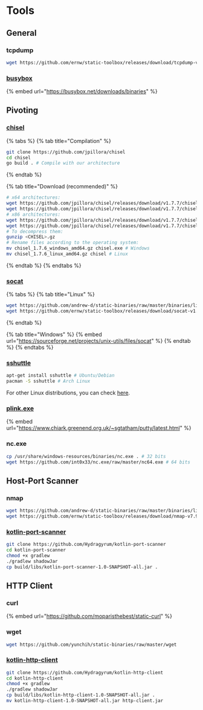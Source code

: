 # Tools

## General

### tcpdump

```bash
wget https://github.com/ernw/static-toolbox/releases/download/tcpdump-v4.9.3/tcpdump-4.9.3-x86_64
```

### [busybox](../general/proxies-and-pivoting/busybox.md)

{% embed url="https://busybox.net/downloads/binaries" %}

## Pivoting

### [chisel](../general/proxies-and-pivoting/chisel.md)

{% tabs %}
{% tab title="Compilation" %}
```bash
git clone https://github.com/jpillora/chisel
cd chisel
go build . # Compile with our architecture
```
{% endtab %}

{% tab title="Download (recommended)" %}
```bash
# x64 architectures:
wget https://github.com/jpillora/chisel/releases/download/v1.7.7/chisel_1.7.7_windows_amd64.gz
wget https://github.com/jpillora/chisel/releases/download/v1.7.7/chisel_1.7.7_linux_amd64.gz
# x86 architectures:
wget https://github.com/jpillora/chisel/releases/download/v1.7.7/chisel_1.7.7_windows_386.gz
wget https://github.com/jpillora/chisel/releases/download/v1.7.7/chisel_1.7.7_linux_386.gz
# To decompress them:
gunzip <CHISEL>.gz
# Rename files according to the operating system:
mv chisel_1.7.6_windows_amd64.gz chisel.exe # Windows
mv chisel_1.7.6_linux_amd64.gz chisel # Linux
```
{% endtab %}
{% endtabs %}

### [socat](../general/proxies-and-pivoting/socat.md)

{% tabs %}
{% tab title="Linux" %}
```bash
wget https://github.com/andrew-d/static-binaries/raw/master/binaries/linux/x86_64/socat # Old version
wget https://github.com/ernw/static-toolbox/releases/download/socat-v1.7.4.1/socat-1.7.4.1-x86_64 # Updated version
```
{% endtab %}

{% tab title="Windows" %}
{% embed url="https://sourceforge.net/projects/unix-utils/files/socat" %}
{% endtab %}
{% endtabs %}

### [sshuttle](../general/proxies-and-pivoting/sshuttle.md)

```bash
apt-get install sshuttle # Ubuntu/Debian
pacman -S sshuttle # Arch Linux
```

For other Linux distributions, you can check [here](https://github.com/sshuttle/sshuttle#obtaining-sshuttle).

### [plink.exe](../general/proxies-and-pivoting/plink.exe.md)

{% embed url="https://www.chiark.greenend.org.uk/~sgtatham/putty/latest.html" %}

### nc.exe

```bash
cp /usr/share/windows-resources/binaries/nc.exe . # 32 bits
wget https://github.com/int0x33/nc.exe/raw/master/nc64.exe # 64 bits
```

## Host-Port Scanner

### nmap

```bash
wget https://github.com/andrew-d/static-binaries/raw/master/binaries/linux/x86_64/nmap # Old version
wget https://github.com/ernw/static-toolbox/releases/download/nmap-v7.91SVN/nmap-7.91SVN-x86_64-portable.zip # Updated version
```

### [kotlin-port-scanner](../general/proxies-and-pivoting/kotlin-port-scanner.md)

```bash
git clone https://github.com/Hydragyrum/kotlin-port-scanner
cd kotlin-port-scanner
chmod +x gradlew
./gradlew shadowJar
cp build/libs/kotlin-port-scanner-1.0-SNAPSHOT-all.jar .
```

## HTTP Client

### curl

{% embed url="https://github.com/moparisthebest/static-curl" %}

### wget

```bash
wget https://github.com/yunchih/static-binaries/raw/master/wget
```

### [kotlin-http-client](../general/proxies-and-pivoting/kotlin-http-client.md)

```bash
git clone https://github.com/Hydragyrum/kotlin-http-client
cd kotlin-http-client
chmod +x gradlew
./gradlew shadowJar
cp build/libs/kotlin-http-client-1.0-SNAPSHOT-all.jar .
mv kotlin-http-client-1.0-SNAPSHOT-all.jar http-client.jar
```
